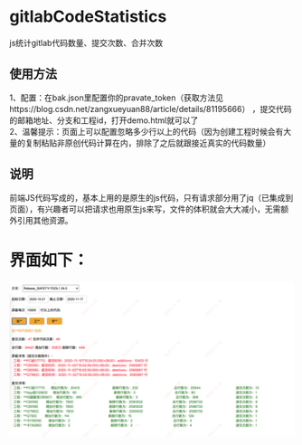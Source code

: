 # gitlabCodeStatistics
js统计gitlab代码数量、提交次数、合并次数
## 使用方法
1、配置：在bak.json里配置你的pravate_token（获取方法见https://blog.csdn.net/zangxueyuan88/article/details/81195666）   ，提交代码的邮箱地址、分支和工程id，打开demo.html就可以了    
2、温馨提示：页面上可以配置忽略多少行以上的代码（因为创建工程时候会有大量的复制粘贴非原创代码计算在内，排除了之后就跟接近真实的代码数量）    
## 说明
前端JS代码写成的，基本上用的是原生的js代码，只有请求部分用了jq（已集成到页面），有兴趣者可以把请求也用原生js来写，文件的体积就会大大减小，无需额外引用其他资源。    
# 界面如下：
![image](http://github.com/cdacai/gitlabCodeStatistics/raw/main/界面interface.png)


